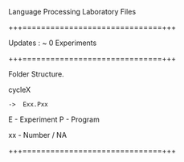Language Processing Laboratory Files

+++==============================+++

Updates : ~ 0 Experiments

+++==============================+++

Folder Structure.

cycleX

    ->  Exx.Pxx

E - Experiment
P - Program

xx - Number / NA

+++==============================+++
